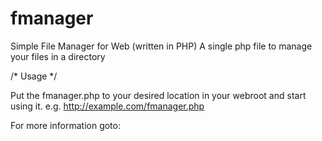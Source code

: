 fmanager
========

Simple File Manager for Web (written in PHP)
A single php file to manage your files in a directory 

/* Usage */

Put the fmanager.php to your desired location in your webroot and start using it.
e.g. http://example.com/fmanager.php


For more information goto:
